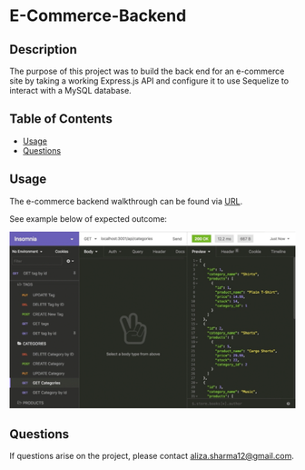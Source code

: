 # E-Commerce-Backend

## Description
The purpose of this project was to build the back end for an e-commerce site by taking a working Express.js API and configure it to use Sequelize to interact with a MySQL database.

## Table of Contents 
* [Usage](#usage)
* [Questions](#questions)

## Usage 
The e-commerce backend walkthrough can be found via [URL](https://drive.google.com/file/d/1Q5kZCf5J9N5VXMRZneP4911RSorvIrj7/view?usp=drive_link). 

See example below of expected outcome:

![E-Commerce Backend Expected Outcome](./assets/13-orm-homework-demo-01.gif)

## Questions  
If questions arise on the project, please contact aliza.sharma12@gmail.com. 

